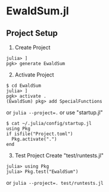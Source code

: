 # EwaldSum.jl

## Project Setup

1. Create Project
```
julia> ]
pgk> generate EwaldSum
```
2. Activate Project
```
$ cd EwaldSum
julia> ]
pgk> activate .
(EwaldSum) pkg> add SpecialFunctions
```
or `julia --project=.` or use "startup.jl"
```
$ cat ~/.julia/config/startup.jl
using Pkg
if isfile("Project.toml")
  Pkg.activate(".")
end
```
3. Test Project
Create "test/runtests.jl"
```
julia> using Pkg
julia> Pkg.test("EwaldSum")
```
or `julia --project=. test/runtests.jl`

